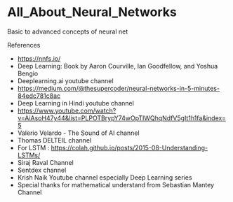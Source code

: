 # All_About_Neural_Networks
Basic to advanced concepts of neural net

References

- https://nnfs.io/
- Deep Learning: Book by Aaron Courville, Ian Goodfellow, and Yoshua Bengio
- Deeplearning.ai youtube channel
- https://medium.com/@thesupercoder/neural-networks-in-5-minutes-84edc781c8ac
- Deep Learning in Hindi youtube channel
- https://www.youtube.com/watch?v=AiAsoH47y44&list=PLPOTBrypY74wOpTIWQhqNdfV5gIt1h1fa&index=5
- Valerio Velardo - The Sound of AI channel
- Thomas DELTEIL channel
- For LSTM : https://colah.github.io/posts/2015-08-Understanding-LSTMs/
- Siraj Raval Channel
- Sentdex channel 
- Krish Naik Youtube channel especially Deep Learning series
- Special thanks for mathematical understand from Sebastian Mantey Channel
